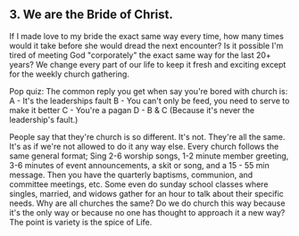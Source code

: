 ## 3. We are the Bride of Christ.
If I made love to my bride the exact same way every time, how many times would it take before she would dread the next encounter? Is it possible I'm tired of meeting God "corporately" the exact same way for the last 20+ years?
We change every part of our life to keep it fresh and exciting except for the weekly church gathering.

Pop quiz: The common reply you get when say you're bored with church is:
A - It's the leaderships fault
B - You can't only be feed, you need to serve to make it better
C - You're a pagan
D - B &amp; C (Because it's never the leadership's fault.)

People say that they're church is so different. It's not. They're all the same. It's as if we're not allowed to do it any way else.
Every church follows the same general format; Sing 2-6 worship songs, 1-2 minute member greeting, 3-6 minutes of event announcements, a skit or song, and a 15 - 55 min message. Then you have the quarterly baptisms, communion, and committee meetings, etc. Some even do sunday school classes where singles, married, and widows gather for an hour to talk about their specific needs.
Why are all churches the same? Do we do church this way because it's the only way or because no one has thought to approach it a new way?
The point is variety is the spice of Life.
